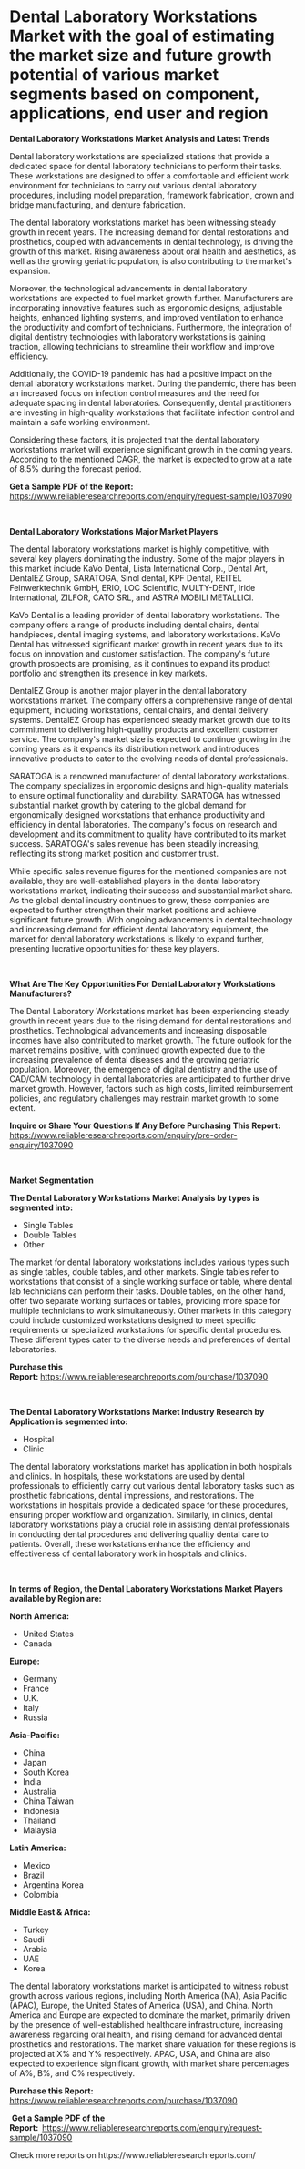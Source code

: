 <p><h1>Dental Laboratory Workstations Market with the goal of estimating the market size and future growth potential of various market segments based on component, applications, end user and region</h1></p><p><strong>Dental Laboratory Workstations Market Analysis and Latest Trends</strong></p>
<p><p>Dental laboratory workstations are specialized stations that provide a dedicated space for dental laboratory technicians to perform their tasks. These workstations are designed to offer a comfortable and efficient work environment for technicians to carry out various dental laboratory procedures, including model preparation, framework fabrication, crown and bridge manufacturing, and denture fabrication.</p><p>The dental laboratory workstations market has been witnessing steady growth in recent years. The increasing demand for dental restorations and prosthetics, coupled with advancements in dental technology, is driving the growth of this market. Rising awareness about oral health and aesthetics, as well as the growing geriatric population, is also contributing to the market's expansion.</p><p>Moreover, the technological advancements in dental laboratory workstations are expected to fuel market growth further. Manufacturers are incorporating innovative features such as ergonomic designs, adjustable heights, enhanced lighting systems, and improved ventilation to enhance the productivity and comfort of technicians. Furthermore, the integration of digital dentistry technologies with laboratory workstations is gaining traction, allowing technicians to streamline their workflow and improve efficiency.</p><p>Additionally, the COVID-19 pandemic has had a positive impact on the dental laboratory workstations market. During the pandemic, there has been an increased focus on infection control measures and the need for adequate spacing in dental laboratories. Consequently, dental practitioners are investing in high-quality workstations that facilitate infection control and maintain a safe working environment.</p><p>Considering these factors, it is projected that the dental laboratory workstations market will experience significant growth in the coming years. According to the mentioned CAGR, the market is expected to grow at a rate of 8.5% during the forecast period.</p></p>
<p><strong>Get a Sample PDF of the Report:&nbsp;</strong> <a href="https://www.reliableresearchreports.com/enquiry/request-sample/1037090">https://www.reliableresearchreports.com/enquiry/request-sample/1037090</a></p>
<p>&nbsp;</p>
<p><strong>Dental Laboratory Workstations Major Market Players</strong></p>
<p><p>The dental laboratory workstations market is highly competitive, with several key players dominating the industry. Some of the major players in this market include KaVo Dental, Lista International Corp., Dental Art, DentalEZ Group, SARATOGA, Sinol dental, KPF Dental, REITEL Feinwerktechnik GmbH, ERIO, LOC Scientific, MULTY-DENT, Iride International, ZILFOR, CATO SRL, and ASTRA MOBILI METALLICI.</p><p>KaVo Dental is a leading provider of dental laboratory workstations. The company offers a range of products including dental chairs, dental handpieces, dental imaging systems, and laboratory workstations. KaVo Dental has witnessed significant market growth in recent years due to its focus on innovation and customer satisfaction. The company's future growth prospects are promising, as it continues to expand its product portfolio and strengthen its presence in key markets.</p><p>DentalEZ Group is another major player in the dental laboratory workstations market. The company offers a comprehensive range of dental equipment, including workstations, dental chairs, and dental delivery systems. DentalEZ Group has experienced steady market growth due to its commitment to delivering high-quality products and excellent customer service. The company's market size is expected to continue growing in the coming years as it expands its distribution network and introduces innovative products to cater to the evolving needs of dental professionals.</p><p>SARATOGA is a renowned manufacturer of dental laboratory workstations. The company specializes in ergonomic designs and high-quality materials to ensure optimal functionality and durability. SARATOGA has witnessed substantial market growth by catering to the global demand for ergonomically designed workstations that enhance productivity and efficiency in dental laboratories. The company's focus on research and development and its commitment to quality have contributed to its market success. SARATOGA's sales revenue has been steadily increasing, reflecting its strong market position and customer trust.</p><p>While specific sales revenue figures for the mentioned companies are not available, they are well-established players in the dental laboratory workstations market, indicating their success and substantial market share. As the global dental industry continues to grow, these companies are expected to further strengthen their market positions and achieve significant future growth. With ongoing advancements in dental technology and increasing demand for efficient dental laboratory equipment, the market for dental laboratory workstations is likely to expand further, presenting lucrative opportunities for these key players.</p></p>
<p>&nbsp;</p>
<p><strong>What Are The Key Opportunities For Dental Laboratory Workstations Manufacturers?</strong></p>
<p><p>The Dental Laboratory Workstations market has been experiencing steady growth in recent years due to the rising demand for dental restorations and prosthetics. Technological advancements and increasing disposable incomes have also contributed to market growth. The future outlook for the market remains positive, with continued growth expected due to the increasing prevalence of dental diseases and the growing geriatric population. Moreover, the emergence of digital dentistry and the use of CAD/CAM technology in dental laboratories are anticipated to further drive market growth. However, factors such as high costs, limited reimbursement policies, and regulatory challenges may restrain market growth to some extent.</p></p>
<p><strong>Inquire or Share Your Questions If Any Before Purchasing This Report:</strong> <a href="https://www.reliableresearchreports.com/enquiry/pre-order-enquiry/1037090">https://www.reliableresearchreports.com/enquiry/pre-order-enquiry/1037090</a></p>
<p>&nbsp;</p>
<p><strong>Market Segmentation</strong></p>
<p><strong>The Dental Laboratory Workstations Market Analysis by types is segmented into:</strong></p>
<p><ul><li>Single Tables</li><li>Double Tables</li><li>Other</li></ul></p>
<p><p>The market for dental laboratory workstations includes various types such as single tables, double tables, and other markets. Single tables refer to workstations that consist of a single working surface or table, where dental lab technicians can perform their tasks. Double tables, on the other hand, offer two separate working surfaces or tables, providing more space for multiple technicians to work simultaneously. Other markets in this category could include customized workstations designed to meet specific requirements or specialized workstations for specific dental procedures. These different types cater to the diverse needs and preferences of dental laboratories.</p></p>
<p><strong>Purchase this Report:&nbsp;</strong><a href="https://www.reliableresearchreports.com/purchase/1037090">https://www.reliableresearchreports.com/purchase/1037090</a></p>
<p>&nbsp;</p>
<p><strong>The Dental Laboratory Workstations Market Industry Research by Application is segmented into:</strong></p>
<p><ul><li>Hospital</li><li>Clinic</li></ul></p>
<p><p>The dental laboratory workstations market has application in both hospitals and clinics. In hospitals, these workstations are used by dental professionals to efficiently carry out various dental laboratory tasks such as prosthetic fabrications, dental impressions, and restorations. The workstations in hospitals provide a dedicated space for these procedures, ensuring proper workflow and organization. Similarly, in clinics, dental laboratory workstations play a crucial role in assisting dental professionals in conducting dental procedures and delivering quality dental care to patients. Overall, these workstations enhance the efficiency and effectiveness of dental laboratory work in hospitals and clinics.</p></p>
<p>&nbsp;</p>
<p><strong>In terms of Region, the Dental Laboratory Workstations Market Players available by Region are:</strong></p>
<p>
    <p> <strong> North America: </strong>
        <ul>
            <li>United States</li>
            <li>Canada</li>
        </ul>
        </p> 
    <p> <strong> Europe: </strong>
        <ul>
            <li>Germany</li>
            <li>France</li>
            <li>U.K.</li>
            <li>Italy</li>
            <li>Russia</li>
        </ul>
        </p> 
    <p> <strong> Asia-Pacific: </strong>
        <ul>
            <li>China</li>
            <li>Japan</li>
            <li>South Korea</li>
            <li>India</li>
            <li>Australia</li>
            <li>China Taiwan</li>
            <li>Indonesia</li>
            <li>Thailand</li>
            <li>Malaysia</li>
        </ul>
        </p> 
    <p> <strong> Latin America: </strong>
        <ul>
            <li>Mexico</li>
            <li>Brazil</li>
            <li>Argentina Korea</li>
            <li>Colombia</li>
        </ul>
        </p> 
    <p> <strong> Middle East & Africa: </strong>
        <ul>
            <li>Turkey</li>
            <li>Saudi</li>
            <li>Arabia</li>
            <li>UAE</li>
            <li>Korea</li>
        </ul>
    </p>
    </p>
<p><p>The dental laboratory workstations market is anticipated to witness robust growth across various regions, including North America (NA), Asia Pacific (APAC), Europe, the United States of America (USA), and China. North America and Europe are expected to dominate the market, primarily driven by the presence of well-established healthcare infrastructure, increasing awareness regarding oral health, and rising demand for advanced dental prosthetics and restorations. The market share valuation for these regions is projected at X% and Y% respectively. APAC, USA, and China are also expected to experience significant growth, with market share percentages of A%, B%, and C% respectively.</p></p>
<p><strong>Purchase this Report: </strong><a href="https://www.reliableresearchreports.com/purchase/1037090">https://www.reliableresearchreports.com/purchase/1037090</a></p>
<p>&nbsp;<strong>Get a Sample PDF of the Report:&nbsp;&nbsp;</strong><a href="https://www.reliableresearchreports.com/enquiry/request-sample/1037090">https://www.reliableresearchreports.com/enquiry/request-sample/1037090</a></p>
<p><strong></strong></p>
<p>Check more reports on https://www.reliableresearchreports.com/</p>